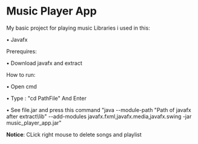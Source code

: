 # Music Player App
My basic project for playing music
Libraries i used in this:

&#x2022; Javafx

Prerequires:

&#x2022; Download javafx and extract

How to run:

&#x2022; Open cmd

&#x2022; Type : "cd PathFile" And Enter

&#x2022; See file.jar and press this command "java --module-path "Path of javafx after extract\lib" --add-modules javafx.fxml,javafx.media,javafx.swing -jar music_player_app.jar"

<strong>Notice</strong>: CLick right mouse to delete songs and playlist

